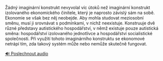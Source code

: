 
Žádný imaginární konstrukt nevyvolal víc útoků než imaginární konstrukt izolovaného ekonomického činitele, který je naprosto závislý sám na sobě. Ekonomie se však bez něj neobejde. Aby mohla studovat meziosobní směnu, musí ji srovnávat s podmínkami, v nichž neexistuje. Konstruuje dvě různé představy autistického hospodářství, v němž existuje pouze autistická směna: hospodářství izolovaného jednotlivce a hospodářství socialistické společnosti. Při využití tohoto imaginárního konstruktu se ekonomové netrápí tím, zda takový systém může nebo nemůže skutečně fungovat.

[🔊 Poslechnout audio](/data/7-paragraphs/audio/chapter_48/para_005-dn-imaginrn-konstrukt-nevyvolal-vc-tok-ne.mp3)
